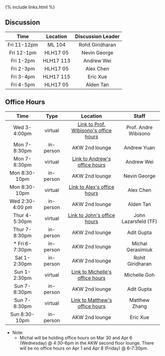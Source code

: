 {% include links.html %}

## Discussion

| Time         |   Location   |  Discussion Leader |
| :---:        |    :----:   |    :---:            |
|Fri 11-12pm|      ML 104     |  Rohit Giridharan  |
|Fri 12-1pm|     HLH17 05         |  Nevin George      |
|Fri 1-2pm |    HLH17 113         |  Andrew Wei        |
|Fri 2-3pm |  HLH17 05        |  Alex Chen         |
|Fri 3-4pm |  HLH17 115     |  Eric Xue          |
|Fri 4-5pm |  HLH17 05            |  Alden Tan         |


## Office Hours

| Time          |   Type| Location | Staff               |
| :---:       |    :----:   |   :----:  |  :---:        |
| Wed 3-4:00pm  |      virtual      |[Link to Prof. Wibisono's office hours](https://yale.zoom.us/my/wibisono)  |Prof. Andre Wibisono |
| Mon 7-8:30pm  | in-person | AKW 2nd lounge  |Andrew Yuan      |
| Mon 7-8:30pm  | virtual   | [Link to Andrew's office hours](https://yale.zoom.us/my/andrewjwei)  |Andrew Wei       |
| Mon 8:30-10pm | in-person | AKW 2nd lounge  |Nevin George |
| Mon 8:30-10pm | virtual   |[Link to Alex's office hours](https://yale.zoom.us/j/9200758820)  |Alex Chen        |
| Wed 2:30-4:00 pm | in-person |  AKW 2nd lounge |Alden Tan         |
| Thur 4-5:30pm | virtual | [Link to John's office hours](https://yale.zoom.us/j/7342391303)|John Lazarsfeld (TF)|
| Thur 7-8:30pm | in-person | AKW 2nd lounge |Adit Gupta     |
| * Fri 6-7:30pm  | in-person | AKW 2nd lounge |Michal Gerasimiuk |
| Sat 1-2:30pm  | in-person | AKW 2nd lounge  |Rohit Giridharan    |
| Sun 1-2:30pm  | virtual  |[Link to Michelle's office hours](https://yale.zoom.us/j/2272119184?pwd=dlQ1V2lXU2M4bFVubG1sb1ZaNmRoZz09) | Michelle Goh       |
| Sun 7-8:30pm  | in-person |  AKW 2nd lounge | Adit Gupta |
| Sun 7-8:30pm  | virtual   | [Link to Matthew's office hours](https://yale.zoom.us/j/9916776114)  |Matthew Zhang    |
| Sun 8:30-10pm | in-person   | AKW 2nd lounge   | Eric Xue   |

* Note:
  * Michal will be holding office hours on Mar 30 and Apr 6 (Wednesday) @ 4:30–6pm in the AKW second floor lounge. There will be no office hours on Apr 1 and Apr 8 (Friday) @ 6–7:30pm.


